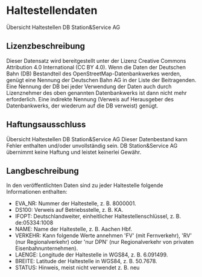 # Haltestellendaten

Übersicht Haltestellen DB Station&Service AG

## Lizenzbeschreibung

Dieser Datensatz wird bereitgestellt unter der Lizenz Creative Commons Attribution 4.0 International (CC BY 4.0). Wenn die Daten der Deutschen Bahn (DB) Bestandteil des OpenStreetMap-Datenbankwerkes werden, genügt eine Nennung der Deutschen Bahn AG in der Liste der Beitragenden. Eine Nennung der DB bei jeder Verwendung der Daten auch durch Lizenznehmer des oben genannten Datenbankwerks ist dann nicht mehr erforderlich. Eine indirekte Nennung (Verweis auf Herausgeber des Datenbankwerks, der wiederum auf die DB verweist) genügt.

## Haftungsausschluss

Übersicht Haltestellen DB Station&Service AG Dieser Datenbestand kann Fehler enthalten und/oder unvollständig sein. DB Station&Service AG übernimmt keine Haftung und leistet keinerlei Gewähr.

## Langbeschreibung

In den veröffentlichten Daten sind zu jeder Haltestelle folgende Informationen enthalten:

* EVA_NR: Nummer der Haltestelle, z. B. 8000001.
* DS100: Verweis auf Betriebsstelle, z. B. KA.
* IFOPT: Deutschlandweiter, einheitlicher Haltestellenschlüssel, z. B. de:05334:1008
* NAME: Name der Haltestelle, z. B. Aachen Hbf.
* VERKEHR: Kann folgende Werte annehmen 'FV' (mit Fernverkehr), 'RV' (nur Regionalverkehr) oder 'nur DPN' (nur Regionalverkehr von privaten Eisenbahnunternehmen).
* LAENGE: Longitude der Haltestelle in WGS84, z. B. 6.091499.
* BREITE: Latitude der Haltestelle in WGS84, z. B. 50.7678.
* STATUS: Hinweis, meist nicht verwendet z. B. neu

